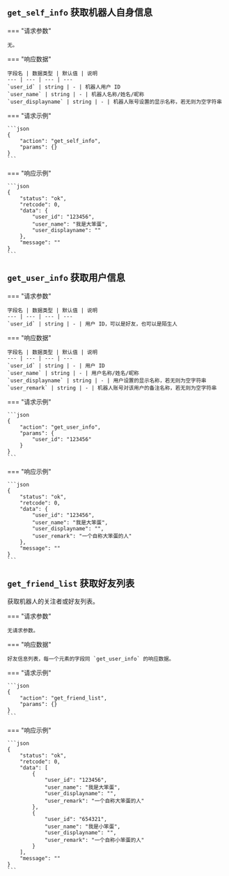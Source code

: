 ## `get_self_info` 获取机器人自身信息

=== "请求参数"

    无。

=== "响应数据"

    字段名 | 数据类型 | 默认值 | 说明
    --- | --- | --- | ---
    `user_id` | string | - | 机器人用户 ID
    `user_name` | string | - | 机器人名称/姓名/昵称
    `user_displayname` | string | - | 机器人账号设置的显示名称，若无则为空字符串

=== "请求示例"

    ```json
    {
        "action": "get_self_info",
        "params": {}
    }
    ```

=== "响应示例"

    ```json
    {
        "status": "ok",
        "retcode": 0,
        "data": {
            "user_id": "123456",
            "user_name": "我是大笨蛋",
            "user_displayname": ""
        },
        "message": ""
    }
    ```

## `get_user_info` 获取用户信息

=== "请求参数"

    字段名 | 数据类型 | 默认值 | 说明
    --- | --- | --- | ---
    `user_id` | string | - | 用户 ID，可以是好友，也可以是陌生人

=== "响应数据"

    字段名 | 数据类型 | 默认值 | 说明
    --- | --- | --- | ---
    `user_id` | string | - | 用户 ID
    `user_name` | string | - | 用户名称/姓名/昵称
    `user_displayname` | string | - | 用户设置的显示名称，若无则为空字符串
    `user_remark` | string | - | 机器人账号对该用户的备注名称，若无则为空字符串

=== "请求示例"

    ```json
    {
        "action": "get_user_info",
        "params": {
            "user_id": "123456"
        }
    }
    ```

=== "响应示例"

    ```json
    {
        "status": "ok",
        "retcode": 0,
        "data": {
            "user_id": "123456",
            "user_name": "我是大笨蛋",
            "user_displayname": "",
            "user_remark": "一个自称大笨蛋的人"
        },
        "message": ""
    }
    ```

## `get_friend_list` 获取好友列表

获取机器人的关注者或好友列表。

=== "请求参数"

    无请求参数。

=== "响应数据"

    好友信息列表，每一个元素的字段同 `get_user_info` 的响应数据。

=== "请求示例"

    ```json
    {
        "action": "get_friend_list",
        "params": {}
    }
    ```

=== "响应示例"

    ```json
    {
        "status": "ok",
        "retcode": 0,
        "data": [
            {
                "user_id": "123456",
                "user_name": "我是大笨蛋",
                "user_displayname": "",
                "user_remark": "一个自称大笨蛋的人"
            },
            {
                "user_id": "654321",
                "user_name": "我是小笨蛋",
                "user_displayname": "",
                "user_remark": "一个自称小笨蛋的人"
            }
        ],
        "message": ""
    }
    ```
